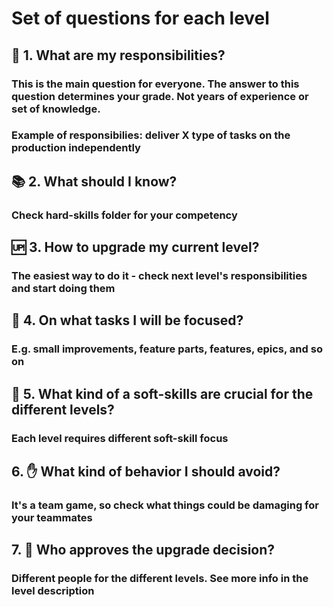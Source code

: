 # Set of questions for each level

## 🦉 1. What are my responsibilities? 
### This is the main question for everyone. The answer to this question determines your grade. Not years of experience or set of knowledge. 
### Example of responsibilies: deliver X type of tasks on the production independently 

## 📚 2. What should I know?
### Check hard-skills folder for your competency

## 🆙 3. How to upgrade my current level?
### The easiest way to do it - check next level's responsibilities and start doing them

## 🎯 4. On what tasks I will be focused?
### E.g. small improvements, feature parts, features, epics, and so on

## 🍦 5. What kind of a soft-skills are crucial for the different levels?
### Each level requires different soft-skill focus

## 6. ✋ What kind of behavior I should avoid?
### It's a team game, so check what things could be damaging for your teammates

## 7. 🙍 Who approves the upgrade decision?
### Different people for the different levels. See more info in the level description
